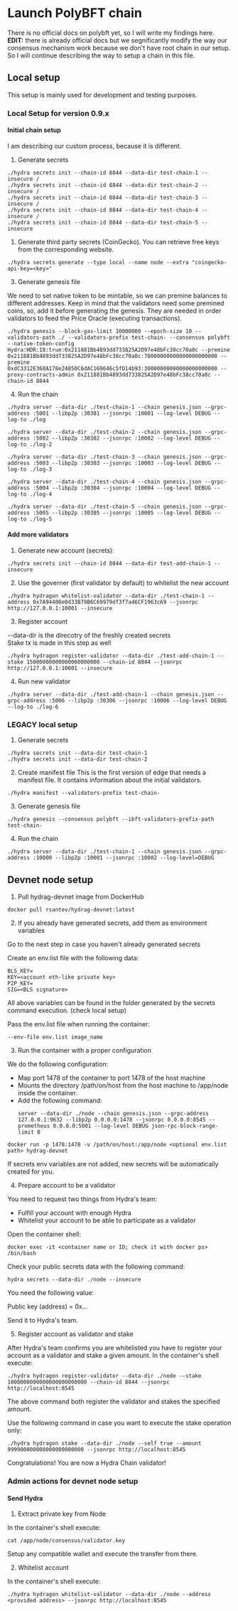 # Launch PolyBFT chain

There is no official docs on polybft yet, so I will write my findings here.
**EDIT:** there is already official docs but we segnificantly modify the way our consensus mechanism work because we don't have
root chain in our setup. So I will continue describing the way to setup a chain in this file.

## Local setup

This setup is mainly used for development and testing purposes.

### Local Setup for version 0.9.x

#### Initial chain setup

I am describing our custom process, because it is different.

1. Generate secrets

```
./hydra secrets init --chain-id 8844 --data-dir test-chain-1 --insecure /
./hydra secrets init --chain-id 8844 --data-dir test-chain-2 --insecure /
./hydra secrets init --chain-id 8844 --data-dir test-chain-3 --insecure /
./hydra secrets init --chain-id 8844 --data-dir test-chain-4 --insecure /
./hydra secrets init --chain-id 8844 --data-dir test-chain-5 --insecure
```

1. Generate third party secrets (CoinGecko). You can retrieve free keys from the corresponding website.

```
./hydra secrets generate --type local --name node --extra "coingecko-api-key=<key>"
```

3. Generate genesis file

We need to set native token to be mintable, so we can premine balances to different addresses. Keep in mind that the validators need some premined coins, so, add it before generating the genesis. They are needed in order validators to feed the Price Oracle (executing transactions).

```
./hydra genesis --block-gas-limit 10000000 --epoch-size 10 --validators-path ./ --validators-prefix test-chain- --consensus polybft --native-token-config Hydra:HDR:18:true:0x211881Bb4893dd733825A2D97e48bFc38cc70a0c --premine 0x211881Bb4893dd733825A2D97e48bFc38cc70a0c:70000000000000000000000 --premine 0xdC3312E368A178e24850C6dAC169646c5fD14b93:30000000000000000000000 --proxy-contracts-admin 0x211881Bb4893dd733825A2D97e48bFc38cc70a0c --chain-id 8844
```

4. Run the chain

```
./hydra server --data-dir ./test-chain-1 --chain genesis.json --grpc-address :5001 --libp2p :30301 --jsonrpc :10001 --log-level DEBUG --log-to ./log

./hydra server --data-dir ./test-chain-2 --chain genesis.json --grpc-address :5002 --libp2p :30302 --jsonrpc :10002 --log-level DEBUG --log-to ./log-2

./hydra server --data-dir ./test-chain-3 --chain genesis.json --grpc-address :5003 --libp2p :30303 --jsonrpc :10003 --log-level DEBUG --log-to ./log-3

./hydra server --data-dir ./test-chain-4 --chain genesis.json --grpc-address :5004 --libp2p :30304 --jsonrpc :10004 --log-level DEBUG --log-to ./log-4

./hydra server --data-dir ./test-chain-5 --chain genesis.json --grpc-address :5005 --libp2p :30305 --jsonrpc :10005 --log-level DEBUG --log-to ./log-5
```

#### Add more validators

1. Generate new account (secrets):

```
./hydra secrets init --chain-id 8844 --data-dir test-add-chain-1 --insecure
```

2. Use the governer (first validator by default) to whitelist the new account

```
./hydra hydragon whitelist-validator --data-dir ./test-chain-1 --address 0x7A94400e0d33B79B6C69979df3f7a46CF1963c69 --jsonrpc http://127.0.0.1:10001 --insecure
```

3. Register account

--data-dir is the direcotry of the freshly created secrets  
Stake tx is made in this step as well

```
./hydra hydragon register-validator --data-dir ./test-add-chain-1 --stake 15000000000000000000000 --chain-id 8844 --jsonrpc http://127.0.0.1:10001 --insecure
```

4. Run new validator

```
./hydra server --data-dir ./test-add-chain-1 --chain genesis.json --grpc-address :5006 --libp2p :30306 --jsonrpc :10006 --log-level DEBUG --log-to ./log-6
```

### LEGACY local setup

1. Generate secrets

```
./hydra secrets init --data-dir test-chain-1
./hydra secrets init --data-dir test-chain-2

```

2. Create manifest file
  This is the first version of edge that needs a manifest file. It contains information about the initial validators.

```
./hydra manifest --validators-prefix test-chain-
```

3. Generate genesis file

```
./hydra genesis --consensus polybft --ibft-validators-prefix-path test-chain-
```

4. Run the chain

```
./hydra server --data-dir ./test-chain-1 --chain genesis.json --grpc-address :10000 --libp2p :10001 --jsonrpc :10002 --log-level=DEBUG
```

## Devnet node setup

1. Pull hydrag-devnet image from DockerHub

```
docker pull rsantev/hydrag-devnet:latest
```

2. If you already have generated secrets, add them as environment variables

Go to the next step in case you haven't already generated secrets

Create an env.list file with the following data:

```
BLS_KEY=
KEY=<account eth-like private key>
P2P_KEY=
SIG=<BLS signature>
```

All above variables can be found in the folder generated by the secrets command execution. (check local setup)

Pass the env.list file when running the container:

```
--env-file env.list image_name
```

3. Run the container with a proper configuration

We do the following configuration:

- Map port 1478 of the container to port 1478 of the host machine
- Mounts the directory /path/on/host from the host machine to /app/node inside the container.
- Add the following command:
  ```
  server --data-dir ./node --chain genesis.json --grpc-address 127.0.0.1:9632 --libp2p 0.0.0.0:1478 --jsonrpc 0.0.0.0:8545 --prometheus 0.0.0.0:5001 --log-level DEBUG json-rpc-block-range-limit 0
  ```

```
docker run -p 1478:1478 -v /path/on/host:/app/node <optional env.list path> hydrag-devnet
```

If secrets env variables are not added, new secrets will be automatically created for you.

4. Prepare account to be a validator

You need to request two things from Hydra's team:

- Fulfill your account with enough Hydra
- Whitelist your account to be able to participate as a validator

Open the container shell:

```
docker exec -it <container name or ID; check it with docker ps> /bin/bash
```

Check your public secrets data with the following command:

```
hydra secrets --data-dir ./node --insecure
```

You need the following value:

Public key (address) = 0x...

Send it to Hydra's team.

5. Register account as validator and stake

After Hydra's team confirms you are whitelisted you have to register your account as a validator and stake a given amount.
In the container's shell execute:

```
./hydra hydragon register-validator --data-dir ./node --stake 1000000000000000000000000 --chain-id 8844 --jsonrpc http://localhost:8545
```

The above command both register the validator and stakes the specified amount.

Use the following command in case you want to execute the stake operation only:

```
./hydra hydragon stake --data-dir ./node --self true --amount 999900000000000000000000 --jsonrpc http://localhost:8545
```

Congratulations! You are now a Hydra Chain validator!

### Admin actions for devnet node setup

#### Send Hydra

1. Extract private key from Node

In the container's shell execute:

```
cat /app/node/consensus/validator.key
```

Setup any compatible wallet and execute the transfer from there.

2. Whitelist account

In the container's shell execute:

```
./hydra hydragon whitelist-validator --data-dir ./node --address <provided address> --jsonrpc http://localhost:8545
```
